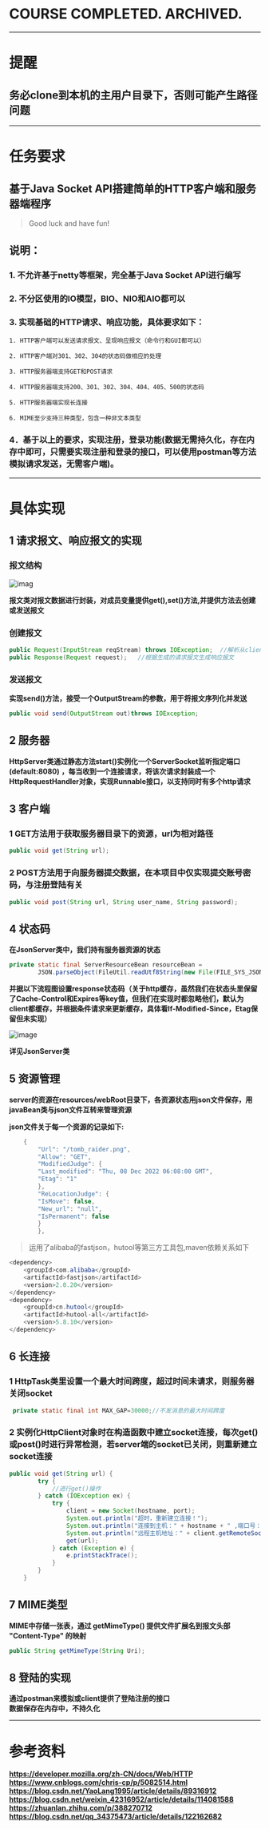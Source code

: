 # COURSE COMPLETED. ARCHIVED.

---

# 提醒

## 务必clone到本机的主用户目录下，否则可能产生路径问题

---

# 任务要求

## 基于Java Socket API搭建简单的HTTP客户端和服务器端程序

> Good luck and have fun!

## 说明：

### 1. 不允许基于netty等框架，完全基于Java Socket API进行编写

### 2. 不分区使用的IO模型，BIO、NIO和AIO都可以

### 3. 实现基础的HTTP请求、响应功能，具体要求如下：

    1. HTTP客户端可以发送请求报文、呈现响应报文（命令行和GUI都可以）

    2. HTTP客户端对301、302、304的状态码做相应的处理

    3. HTTP服务器端支持GET和POST请求

    4. HTTP服务器端支持200、301、302、304、404、405、500的状态码

    5. HTTP服务器端实现长连接

    6. MIME至少支持三种类型，包含一种非文本类型

### 4．基于以上的要求，实现注册，登录功能(数据无需持久化，存在内存中即可，只需要实现注册和登录的接口，可以使用postman等方法模拟请求发送，无需客户端)。

---

# 具体实现

## 1 请求报文、响应报文的实现

### 报文结构

![imag](message%20structure.png)

**报文类对报文数据进行封装，对成员变量提供get(),set()方法,并提供方法去创建或发送报文**  


### 创建报文

```java
public Request(InputStream reqStream) throws IOException;  //解析从client发送的请求流并生成请求报文
public Response(Request request);   //根据生成的请求报文生成响应报文
```

### 发送报文

**实现send()方法，接受一个OutputStream的参数，用于将报文序列化并发送**

```java
public void send(OutputStream out)throws IOException;
```

## 2 服务器

**HttpServer类通过静态方法start()实例化一个ServerSocket监听指定端口(default:8080)**
**，每当收到一个连接请求，将该次请求封装成一个HttpRequestHandler对象，实现Runnable接口，以支持同时有多个http请求**

## 3 客户端

### 1 GET方法用于获取服务器目录下的资源，url为相对路径

```java
public void get(String url);
```

### 2 POST方法用于向服务器提交数据，在本项目中仅实现提交账号密码，与注册登陆有关

```java
public void post(String url, String user_name, String password);
```

## 4 状态码

**在JsonServer类中，我们持有服务器资源的状态**  

```java
private static final ServerResourceBean resourceBean =
        JSON.parseObject(FileUtil.readUtf8String(new File(FILE_SYS_JSON_PATH.toUri())), ServerResourceBean.class);
```

**并据以下流程图设置response状态码（关于http缓存，虽然我们在状态头里保留了Cache-Control和Expires等key值，但我们在实现时都忽略他们，默认为client都缓存，并根据条件请求来更新缓存，具体看If-Modified-Since，Etag保留但未实现）**


![image](status_code.png)

**详见JsonServer类**

## 5 资源管理

**server的资源在resources/webRoot目录下，各资源状态用json文件保存，用javaBean类与json文件互转来管理资源**  

**json文件关于每一个资源的记录如下:**

```java
    {
        "Url": "/tomb_raider.png",
        "Allow": "GET",
        "ModifiedJudge": {
        "Last_modified": "Thu, 08 Dec 2022 06:08:00 GMT",
        "Etag": "1"
        },
        "ReLocationJudge": {
        "IsMove": false,
        "New_url": "null",
        "IsPermanent": false
        }
        },
```

> 运用了alibaba的fastjson，hutool等第三方工具包,maven依赖关系如下

```java
<dependency>
    <groupId>com.alibaba</groupId>
    <artifactId>fastjson</artifactId>
    <version>2.0.20</version>
</dependency>
<dependency>
    <groupId>cn.hutool</groupId>
    <artifactId>hutool-all</artifactId>
    <version>5.8.10</version>
</dependency>
```

## 6 长连接

### 1 HttpTask类里设置一个最大时间跨度，超过时间未请求，则服务器关闭socket

```java
 private static final int MAX_GAP=30000;//不发消息的最大时间跨度
```

### 2 实例化HttpClient对象时在构造函数中建立socket连接，每次get()或post()时进行异常检测，若server端的socket已关闭，则重新建立socket连接

```java
public void get(String url) {
        try {
            //进行get()操作
        } catch (IOException ex) {
            try {
                client = new Socket(hostname, port);
                System.out.println("超时，重新建立连接！");
                System.out.println("连接到主机：" + hostname + " ,端口号：" + port);
                System.out.println("远程主机地址：" + client.getRemoteSocketAddress());
                get(url);
            } catch (Exception e) {
                e.printStackTrace();
            }
        }
    }
```

## 7 MIME类型

**MIME中存储一张表，通过 getMimeType() 提供文件扩展名到报文头部 "Content-Type" 的映射**

```java
public String getMimeType(String Uri);
```

## 8 登陆的实现

**通过postman来模拟或client提供了登陆注册的接口**  
**数据保存在内存中，不持久化**

---

# 参考资料

**https://developer.mozilla.org/zh-CN/docs/Web/HTTP**  
**https://www.cnblogs.com/chris-cp/p/5082514.html**  
**https://blog.csdn.net/YaoLang1995/article/details/89316912**  
**https://blog.csdn.net/weixin_42316952/article/details/114081588**  
**https://zhuanlan.zhihu.com/p/388270712**  
**https://blog.csdn.net/qq_34375473/article/details/122162682**


















